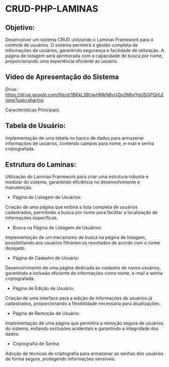 # CRUD-PHP-LAMINAS

## Objetivo:
Desenvolver um sistema CRUD utilizando o Laminas Framework para o controle de usuários. O sistema permitirá a gestão completa de informações de usuários, garantindo segurança e facilidade de utilização. A página de listagem será aprimorada com a capacidade de busca por nome, proporcionando uma experiência eficiente ao usuário.

## Video de Apresentação do Sistema
Drive: https://drive.google.com/file/d/1BKkL3BUwHMkN8vUQn2MbyYgUSGPQiltJ/view?usp=sharing

Características Principais:

## Tabela de Usuário:

Implementação de uma tabela no banco de dados para armazenar informações de usuários, contendo campos para nome, e-mail e senha criptografada.

## Estrutura do Laminas:

Utilização do Laminas Framework para criar uma estrutura robusta e modular do sistema, garantindo eficiência no desenvolvimento e manutenção.

* Página de Listagem de Usuários:

Criação de uma página que exibirá a lista completa de usuários cadastrados, permitindo a busca por nome para facilitar a localização de informações específicas.

* Busca na Página de Listagem de Usuários:

Implementação de um mecanismo de busca na página de listagem, possibilitando aos usuários filtrarem os resultados de acordo com o nome desejado.

* Página de Cadastro de Usuário:

 Desenvolvimento de uma página dedicada ao cadastro de novos usuários, garantindo a inclusão eficiente de informações como nome, e-mail e senha criptografada.

* Página de Edição de Usuário:

Criação de uma interface para a edição de informações de usuários já cadastrados, proporcionando a flexibilidade necessária para atualizações.

* Página de Remoção de Usuário:

Implementação de uma página que permitirá a remoção segura de usuários do sistema, evitando exclusões acidentais e garantindo a integridade dos dados.

* Criptografia de Senha:

Adoção de técnicas de criptografia para armazenar as senhas dos usuários de forma segura, protegendo informações sensíveis.
